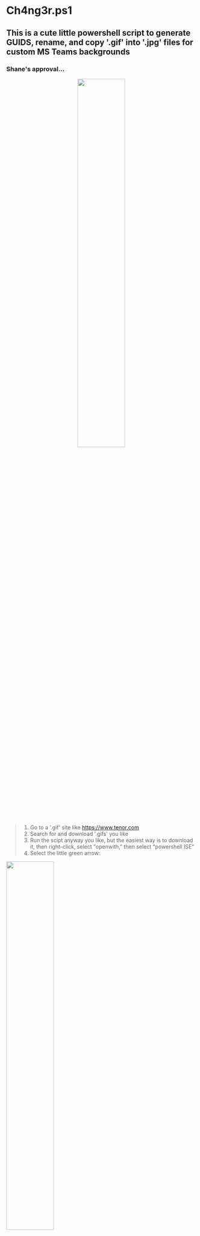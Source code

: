# Ch4ng3r.ps1

## This is a cute little powershell script to generate GUIDS, rename, and copy '.gif' into '.jpg' files for custom MS Teams backgrounds

### Shane's approval...
<p align="center">
<img width=50% height=50% src=https://github.com/Cyb3rW1LL/t34ms/assets/39623516/c366e763-8cee-45c1-8baf-4f50f25b587d>
</p>


###
> 1. Go to a '.gif' site like https://www.tenor.com
> 2. Search for and download '.gifs' you like
> 3. Run the scipt anyway you like, but the easiest way is to download it, then right-click, select "openwith," then select "powershell ISE"
> 4. Select the little green arrow: 
<p alignt="left">
<img width=50% height=50% src=https://github.com/Cyb3rW1LL/t34ms/assets/39623516/28437919-ba3c-4864-89b4-ce1585e4167f>
</p>

> 5. Then select "Yes" when the prompt for powershell opens to allow the script to run as administrator (It will be fine, you can copy this script into an NLP service like OpenAI Chat-GPT, MS Copilot, or Google Gemini, etc)
> 6. Now, move your '.gifs' into the "Teams_Gifs" folder that opens when you run the script and delete the originals from your downloads folder
> 7. In the powershell terminal, press lowercase 'y' when you are finished and nothing else!
> 8. The script will complete execution and your backgrounds will be in your Teams folder
> 9. Finally, when you open Teams, before you join a call, go to your "video and background" settings by way of the "..." option on your toolbar near the top of the Teams window, and choose the new custom background you want
> 10. You're welcome... 
